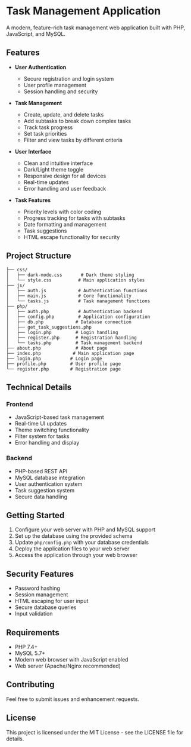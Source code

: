 # Task Management Application

A modern, feature-rich task management web application built with PHP, JavaScript, and MySQL.

## Features

- **User Authentication**
  - Secure registration and login system
  - User profile management
  - Session handling and security

- **Task Management**
  - Create, update, and delete tasks
  - Add subtasks to break down complex tasks
  - Track task progress
  - Set task priorities
  - Filter and view tasks by different criteria

- **User Interface**
  - Clean and intuitive interface
  - Dark/Light theme toggle
  - Responsive design for all devices
  - Real-time updates
  - Error handling and user feedback

- **Task Features**
  - Priority levels with color coding
  - Progress tracking for tasks with subtasks
  - Date formatting and management
  - Task suggestions
  - HTML escape functionality for security

## Project Structure

```
├── css/
│   ├── dark-mode.css       # Dark theme styling
│   └── style.css          # Main application styles
├── js/
│   ├── auth.js            # Authentication functions
│   ├── main.js            # Core functionality
│   └── tasks.js           # Task management functions
├── php/
│   ├── auth.php           # Authentication backend
│   ├── config.php         # Application configuration
│   ├── db.php            # Database connection
│   ├── get_task_suggestions.php
│   ├── login.php         # Login handling
│   ├── register.php      # Registration handling
│   └── tasks.php         # Task management backend
├── about.php             # About page
├── index.php            # Main application page
├── login.php           # Login page
├── profile.php         # User profile page
└── register.php        # Registration page
```

## Technical Details

### Frontend
- JavaScript-based task management
- Real-time UI updates
- Theme switching functionality
- Filter system for tasks
- Error handling and display

### Backend
- PHP-based REST API
- MySQL database integration
- User authentication system
- Task suggestion system
- Secure data handling

## Getting Started

1. Configure your web server with PHP and MySQL support
2. Set up the database using the provided schema
3. Update `php/config.php` with your database credentials
4. Deploy the application files to your web server
5. Access the application through your web browser

## Security Features

- Password hashing
- Session management
- HTML escaping for user input
- Secure database queries
- Input validation

## Requirements

- PHP 7.4+
- MySQL 5.7+
- Modern web browser with JavaScript enabled
- Web server (Apache/Nginx recommended)

## Contributing

Feel free to submit issues and enhancement requests.

## License

This project is licensed under the MIT License - see the LICENSE file for details.


